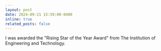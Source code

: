 ```yaml
---
layout: post
date: 2024-09-21 15:59:00-0400
inline: true
related_posts: false
---
```


I was awarded the "Rising Star of the Year Award" from The Institution of Engineering and Technology.

